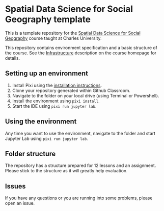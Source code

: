 # Spatial Data Science for Social Geography template

This is a template repository for the [Spatial Data Science for Social Geography](http://martinfleischmann.net/sds/) course taught at Charles University.

This repository contains environment specification and a basic structure of the course. See the [Infrastructure](https://martinfleischmann.net/sds/course_information/infrastructure.html) description on the course homepage for details.

## Setting up an environment

1. Install Pixi using the [installation instructions](https://pixi.sh/latest/#installation).
2. Clone your repository generated within Github Classroom.
3. Navigate to the folder on your local drive (using Terminal or Powershell).
4. Install the environment using `pixi install`.
5. Start the IDE using `pixi run jupyter lab`.

## Using the environment

Any time you want to use the environment, navigate to the folder and start Jupyter Lab using `pixi run jupyter lab`.

## Folder structure

The repository has a structure prepared for 12 lessons and an assignment. Please stick to the structure as it will greatly help evaluation.

## Issues

If you have any questions or you are running into some problems, please open an issue.
